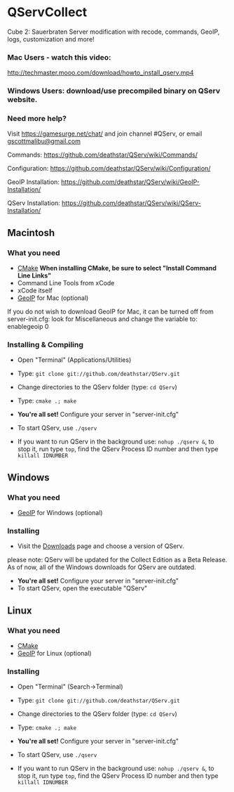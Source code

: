 # QServCollect
Cube 2: Sauerbraten Server modification with recode, commands, GeoIP, logs, customization and more!

### Mac Users - watch this video:
http://techmaster.mooo.com/download/howto_install_qserv.mp4

### Windows Users: download/use precompiled binary on QServ website.

### Need more help? 
Visit https://gamesurge.net/chat/ and join channel #QServ, or email gscottmalibu@gmail.com

Commands: https://github.com/deathstar/QServ/wiki/Commands/

Configuration: https://github.com/deathstar/QServ/wiki/Configuration/

GeoIP Installation: https://github.com/deathstar/QServ/wiki/GeoIP-Installation/

QServ Installation: https://github.com/deathstar/QServ/wiki/QServ-Installation/

## Macintosh 
### What you need
- [CMake](http://www.cmake.org/cmake/resources/software.html)
**When installing CMake, be sure to select "Install Command Line Links"**
- Command Line Tools from xCode
- xCode itself 
- [GeoIP](http://www.maxmind.com/en/installation) for Mac (optional)

If you do not wish to download GeoIP for Mac, it can be turned off from server-init.cfg: look for Miscellaneous and change the variable to: enablegeoip 0

### Installing & Compiling
- Open "Terminal" (Applications/Utilities)
- Type: `git clone git://github.com/deathstar/QServ.git`
- Change directories to the QServ folder (type: `cd QServ`)
- Type: `cmake .; make`

- **You're all set!** Configure your server in "server-init.cfg"  
- To start QServ, use `./qserv`
- If you want to run QServ in the background use: `nohup ./qserv &`, to stop it, run type `top`, find the QServ Process ID number and then type `killall IDNUMBER`

## Windows
### What you need
- [GeoIP](http://www.maxmind.com/en/installation) for Windows (optional)

### Installing 
- Visit the [Downloads](https://github.com/deathstar/QServ/downloads) page and choose a version of QServ.

please note: QServ will be updated for the Collect Edition as a Beta Release. As of now, all of the Windows downloads for QServ are outdated. 

- **You're all set!** Configure your server in "server-init.cfg" 
- To start QServ, open the executable "QServ"

## Linux 
### What you need
- [CMake](http://www.cmake.org/cmake/resources/software.html)
- [GeoIP](http://www.maxmind.com/en/installation) for Linux (optional)

### Installing 
- Open "Terminal" (Search->Terminal)
- Type: `git clone git://github.com/deathstar/QServ.git`
- Change directories to the QServ folder (type: `cd QServ`)
- Type: `cmake .; make`

- **You're all set!** Configure your server in "server-init.cfg"  
- To start QServ, use `./qserv`
- If you want to run QServ in the background use: `nohup ./qserv &`, to stop it, run type `top`, find the QServ Process ID number and then type `killall IDNUMBER`
